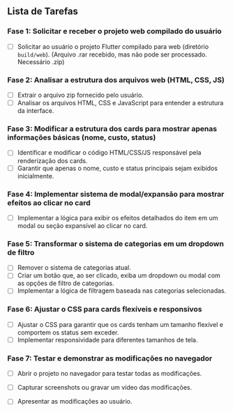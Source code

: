 ## Lista de Tarefas

### Fase 1: Solicitar e receber o projeto web compilado do usuário
- [ ] Solicitar ao usuário o projeto Flutter compilado para web (diretório `build/web`). (Arquivo .rar recebido, mas não pode ser processado. Necessário .zip) 

### Fase 2: Analisar a estrutura dos arquivos web (HTML, CSS, JS)
- [ ] Extrair o arquivo zip fornecido pelo usuário.
- [ ] Analisar os arquivos HTML, CSS e JavaScript para entender a estrutura da interface.

### Fase 3: Modificar a estrutura dos cards para mostrar apenas informações básicas (nome, custo, status)
- [ ] Identificar e modificar o código HTML/CSS/JS responsável pela renderização dos cards.
- [ ] Garantir que apenas o nome, custo e status principais sejam exibidos inicialmente.

### Fase 4: Implementar sistema de modal/expansão para mostrar efeitos ao clicar no card
- [ ] Implementar a lógica para exibir os efeitos detalhados do item em um modal ou seção expansível ao clicar no card.

### Fase 5: Transformar o sistema de categorias em um dropdown de filtro
- [ ] Remover o sistema de categorias atual.
- [ ] Criar um botão que, ao ser clicado, exiba um dropdown ou modal com as opções de filtro de categorias.
- [ ] Implementar a lógica de filtragem baseada nas categorias selecionadas.

### Fase 6: Ajustar o CSS para cards flexíveis e responsivos
- [ ] Ajustar o CSS para garantir que os cards tenham um tamanho flexível e comportem os status sem exceder.
- [ ] Implementar responsividade para diferentes tamanhos de tela.

### Fase 7: Testar e demonstrar as modificações no navegador
- [ ] Abrir o projeto no navegador para testar todas as modificações.
- [ ] Capturar screenshots ou gravar um vídeo das modificações.
- [ ] Apresentar as modificações ao usuário.


